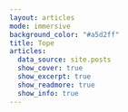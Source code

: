 ```yaml
---
layout: articles 
mode: immersive
background_color: "#a5d2ff"
title: Tope
articles:
  data_source: site.posts
  show_cover: true
  show_excerpt: true
  show_readmore: true
  show_info: true
---
```

